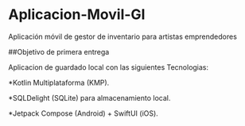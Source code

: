# Aplicacion-Movil-GI
Aplicación móvil de gestor de inventario para artistas emprendedores

##Objetivo de primera entrega

Aplicacion de guardado local con las siguientes Tecnologias:

*Kotlin Multiplataforma (KMP).

*SQLDelight (SQLite) para almacenamiento local.

*Jetpack Compose (Android) + SwiftUI (iOS).
